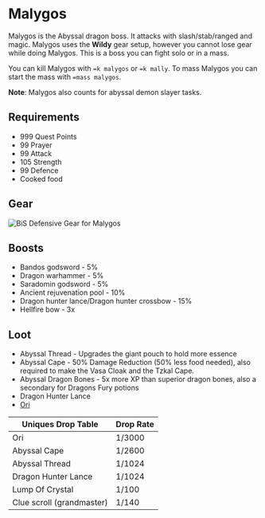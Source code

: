 # Malygos

Malygos is the Abyssal dragon boss. It attacks with slash/stab/ranged and magic. Malygos uses the **Wildy** gear setup, however you cannot lose gear while doing Malygos. This is a boss you can fight solo or in a mass.

You can kill Malygos with `=k malygos` or `=k mally`. To mass Malygos you can start the mass with `=mass malygos`.

**Note**: Malygos also counts for abyssal demon slayer tasks.

## Requirements

* 999 Quest Points
* 99 Prayer
* 99 Attack
* 105 Strength
* 99 Defence
* Cooked food

## Gear

![BiS Defensive Gear for Malygos](../../.gitbook/assets/bis\_mally.png)

## Boosts

* Bandos godsword - 5%
* Dragon warhammer - 5%
* Saradomin godsword - 5%
* Ancient rejuvenation pool - 10%
* Dragon hunter lance/Dragon hunter crossbow - 15%
* Hellfire bow - 3x

## Loot

* Abyssal Thread - Upgrades the giant pouch to hold more essence
* Abyssal Cape - 50% Damage Reduction (50% less food needed), also required to make the Vasa Cloak and the Tzkal Cape.
* Abyssal Dragon Bones - 5x more XP than superior dragon bones, also a secondary for Dragons Fury potions
* Dragon Hunter Lance
* [Ori](../../custom-items/pets.md#resource-gathering-and-loot-effecting-pets)

| Uniques Drop Table        | Drop Rate |
| ------------------------- | --------- |
| Ori                       | 1/3000    |
| Abyssal Cape              | 1/2600    |
| Abyssal Thread            | 1/1024    |
| Dragon Hunter Lance       | 1/1024    |
| Lump Of Crystal           | 1/100     |
| Clue scroll (grandmaster) | 1/140     |
